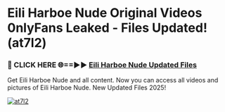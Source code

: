 # Eili Harboe Nude Original Videos 0nlyFans Leaked - Files Updated! (at7l2)

<h3>🔴 CLICK HERE 🌐==►► <a href="https://tinyurl.com/y5r63du9" rel="nofollow">Eili Harboe Nude Updated Files</a></h3>

Get Eili Harboe Nude and all content. Now you can access all videos and pictures of Eili Harboe Nude. New Updated Files 2025!

[![at7l2](https://i.imgur.com/UVo9nyh.gif)](https://tinyurl.com/y5r63du9)